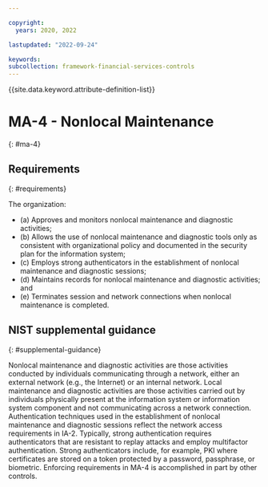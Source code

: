 ```yaml
---

copyright:
  years: 2020, 2022

lastupdated: "2022-09-24"

keywords: 
subcollection: framework-financial-services-controls
---
```


{{site.data.keyword.attribute-definition-list}}

         
# MA-4 - Nonlocal Maintenance
{: #ma-4}

## Requirements
{: #requirements}

The organization:

- (a) Approves and monitors nonlocal maintenance and diagnostic activities;
- (b) Allows the use of nonlocal maintenance and diagnostic tools only as consistent with organizational policy and documented in the security plan for the information system;
- (c) Employs strong authenticators in the establishment of nonlocal maintenance and diagnostic sessions;
- (d) Maintains records for nonlocal maintenance and diagnostic activities; and
- (e) Terminates session and network connections when nonlocal maintenance is completed.

## NIST supplemental guidance
{: #supplemental-guidance}

Nonlocal maintenance and diagnostic activities are those activities conducted by individuals communicating through a network, either an external network (e.g., the Internet) or an internal network. Local maintenance and diagnostic activities are those activities carried out by individuals physically present at the information system or information system component and not communicating across a network connection. Authentication techniques used in the establishment of nonlocal maintenance and diagnostic sessions reflect the network access requirements in IA-2. Typically, strong authentication requires authenticators that are resistant to replay attacks and employ multifactor authentication. Strong authenticators include, for example, PKI where certificates are stored on a token protected by a password, passphrase, or biometric. Enforcing requirements in MA-4 is accomplished in part by other controls.

